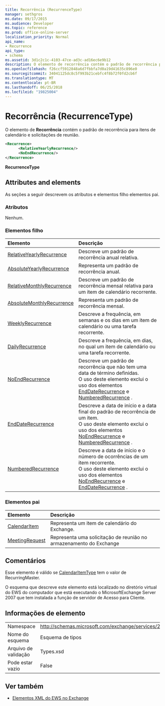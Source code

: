 ```yaml
---
title: Recorrência (RecurrenceType)
manager: sethgros
ms.date: 09/17/2015
ms.audience: Developer
ms.topic: reference
ms.prod: office-online-server
localization_priority: Normal
api_name:
- Recurrence
api_type:
- schema
ms.assetid: 3d1c2c1c-4103-47ce-ad3c-ad16ec6e9b12
description: O elemento de recorrência contém o padrão de recorrência para itens de calendário e solicitações de reunião.
ms.openlocfilehash: f26ccf5912848a6d7fbbfa7d0a19d41635c896e0
ms.sourcegitcommit: 34041125dc8c5f993b21cebfc4f8b72f0fd2cb6f
ms.translationtype: MT
ms.contentlocale: pt-BR
ms.lasthandoff: 06/25/2018
ms.locfileid: "19825004"
---
```

# <a name="recurrence-recurrencetype"></a>Recorrência (RecurrenceType)

O elemento de **Recorrência** contém o padrão de recorrência para itens de calendário e solicitações de reunião. 
  
```xml
<Recurrence>
      <RelativeYearlyRecurrence/>
      <NoEndRecurrence/>
</Recurrence>
```

 **RecurrenceType**
## <a name="attributes-and-elements"></a>Attributes and elements

As seções a seguir descrevem os atributos e elementos filho elementos pai.
  
### <a name="attributes"></a>Atributos

Nenhum.
  
### <a name="child-elements"></a>Elementos filho

|**Elemento**|**Descrição**|
|:-----|:-----|
|[RelativeYearlyRecurrence](relativeyearlyrecurrence.md) <br/> |Descreve um padrão de recorrência anual relativa.  <br/> |
|[AbsoluteYearlyRecurrence](absoluteyearlyrecurrence.md) <br/> |Representa um padrão de recorrência anual.  <br/> |
|[RelativeMonthlyRecurrence](relativemonthlyrecurrence.md) <br/> |Descreve um padrão de recorrência mensal relativa para um item de calendário recorrente.  <br/> |
|[AbsoluteMonthlyRecurrence](absolutemonthlyrecurrence.md) <br/> |Representa um padrão de recorrência mensal.  <br/> |
|[WeeklyRecurrence](weeklyrecurrence.md) <br/> |Descreve a frequência, em semanas e os dias em um item de calendário ou uma tarefa recorrente.  <br/> |
|[DailyRecurrence](dailyrecurrence.md) <br/> |Descreve a frequência, em dias, no qual um item de calendário ou uma tarefa recorrente.  <br/> |
|[NoEndRecurrence](noendrecurrence.md) <br/> |Descreve um padrão de recorrência que não tem uma data de término definidas.  <br/> O uso deste elemento exclui o uso dos elementos [EndDateRecurrence](enddaterecurrence.md) e [NumberedRecurrence](numberedrecurrence.md) .  <br/> |
|[EndDateRecurrence](enddaterecurrence.md) <br/> |Descreve a data de início e a data final do padrão de recorrência de um item.  <br/> O uso deste elemento exclui o uso dos elementos [NoEndRecurrence](noendrecurrence.md) e [NumberedRecurrence](numberedrecurrence.md) .  <br/> |
|[NumberedRecurrence](numberedrecurrence.md) <br/> |Descreve a data de início e o número de ocorrências de um item recorrente.  <br/> O uso deste elemento exclui o uso dos elementos [NoEndRecurrence](noendrecurrence.md) e [EndDateRecurrence](enddaterecurrence.md) .  <br/> |
   
### <a name="parent-elements"></a>Elementos pai

|**Elemento**|**Descrição**|
|:-----|:-----|
|[CalendarItem](calendaritem.md) <br/> |Representa um item de calendário do Exchange.  <br/> |
|[MeetingRequest](meetingrequest.md) <br/> |Representa uma solicitação de reunião no armazenamento do Exchange  <br/> |
   
## <a name="remarks"></a>Comentários

Esse elemento é válido se [CalendarItemType](calendaritemtype.md) tem o valor de RecurringMaster. 
  
O esquema que descreve este elemento está localizado no diretório virtual do EWS do computador que está executando o MicrosoftExchange Server 2007 que tem instalada a função de servidor de Acesso para Cliente.
  
## <a name="element-information"></a>Informações de elemento

|||
|:-----|:-----|
|Namespace  <br/> |http://schemas.microsoft.com/exchange/services/2006/types  <br/> |
|Nome do esquema  <br/> |Esquema de tipos  <br/> |
|Arquivo de validação  <br/> |Types.xsd  <br/> |
|Pode estar vazio  <br/> |False  <br/> |
   
## <a name="see-also"></a>Ver também



- [Elementos XML do EWS no Exchange](ews-xml-elements-in-exchange.md)

